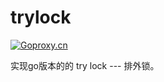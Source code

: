 # trylock
[![Goproxy.cn](https://goproxy.cn/stats/github.com/shgopher/trylock/badges/download-count.svg)](https://goproxy.cn)

实现go版本的的 try lock  ---  排外锁。

